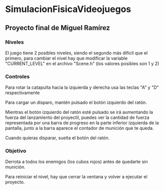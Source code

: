 # SimulacionFisicaVideojuegos
## Proyecto final de Miguel Ramírez

### Niveles
El juego tiene 2 posibles niveles, siendo el segundo más difícil que el primero, para cambiar el nivel hay que modificar la variable "CURRENT_LEVEL" en el archivo "Scene.h" (los valores posibles son 1 y 2)

### Controles
Para rotar la catapulta hacia la izquierda y derecha usa las teclas "A" y "D" respectivamente

Para cargar un disparo, mantén pulsado el botón izquierdo del ratón.

Mientras el botón izquierdo del ratón esté pulsado se irá aumentando la fuerza del lanzamiento del proyectil, puedes ver la cantidad de fuerza representada por una barra de progreso en la parte inferior izquierda de la pantalla, junto a la 
barra aparece el contador de munición que te queda.

Cuando quieras disparar, suelta el botón del ratón.

### Objetivo
Derrota a todos los enemigos (los cubos rojos) antes de quedarte sin munición.

Para reiniciar el nivel, hay que cerrar la ventana y volver a ejecutar el proyecto.
